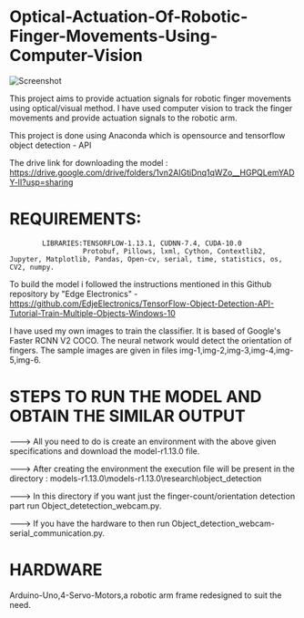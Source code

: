 # Optical-Actuation-Of-Robotic-Finger-Movements-Using-Computer-Vision
![Screenshot](Image-Of-Project.png)

This project aims to provide actuation signals for robotic finger movements using optical/visual method. I have used computer vision to track the finger movements and provide actuation signals to the robotic arm.


This project is done using Anaconda which is opensource and tensorflow object detection - API

The drive link for downloading the model : https://drive.google.com/drive/folders/1vn2AIGtiDnq1qWZo__HGPQLemYADY-lI?usp=sharing


# REQUIREMENTS:
            LIBRARIES:TENSORFLOW-1.13.1, CUDNN-7.4, CUDA-10.0
                      Protobuf, Pillows, lxml, Cython, Contextlib2, Jupyter, Matplotlib, Pandas, Open-cv, serial, time, statistics, os,                       CV2, numpy.
                      
                      
To build the model i followed the instructions mentioned in this Github repository by "Edge Electronics" - https://github.com/EdjeElectronics/TensorFlow-Object-Detection-API-Tutorial-Train-Multiple-Objects-Windows-10 


I have used my own images to train the classifier. It is based of Google's Faster RCNN V2 COCO. The neural network would detect the orientation of fingers. The sample images are given in files img-1,img-2,img-3,img-4,img-5,img-6.  

# STEPS TO RUN THE MODEL AND OBTAIN THE SIMILAR OUTPUT
---> All you need to do is create an environment with the above given specifications and download the model-r1.13.0 file.

---> After creating the environment the execution file will be present in the directory : models-r1.13.0\models-r1.13.0\research\object_detection

---> In this directory if you want just the finger-count/orientation detection part run Object_detetection_webcam.py.

---> If you have the hardware to then run Object_detection_webcam-serial_communication.py.


# HARDWARE
Arduino-Uno,4-Servo-Motors,a robotic arm frame redesigned to suit the need.

